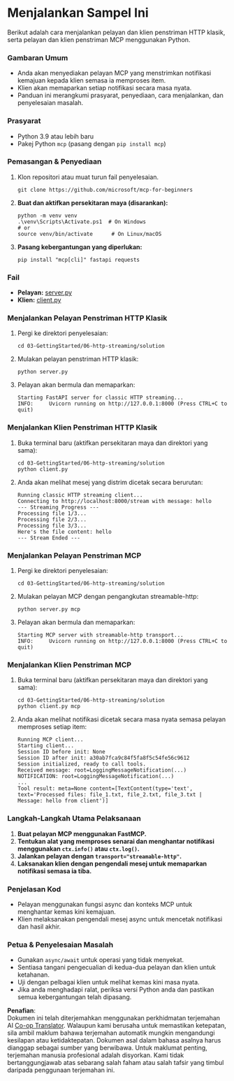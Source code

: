 <!--
CO_OP_TRANSLATOR_METADATA:
{
  "original_hash": "67ecbca6a060477ded3e13ddbeba64f7",
  "translation_date": "2025-08-18T18:03:50+00:00",
  "source_file": "03-GettingStarted/06-http-streaming/solution/python/README.md",
  "language_code": "ms"
}
-->
# Menjalankan Sampel Ini

Berikut adalah cara menjalankan pelayan dan klien penstriman HTTP klasik, serta pelayan dan klien penstriman MCP menggunakan Python.

### Gambaran Umum

- Anda akan menyediakan pelayan MCP yang menstrimkan notifikasi kemajuan kepada klien semasa ia memproses item.
- Klien akan memaparkan setiap notifikasi secara masa nyata.
- Panduan ini merangkumi prasyarat, penyediaan, cara menjalankan, dan penyelesaian masalah.

### Prasyarat

- Python 3.9 atau lebih baru
- Pakej Python `mcp` (pasang dengan `pip install mcp`)

### Pemasangan & Penyediaan

1. Klon repositori atau muat turun fail penyelesaian.

   ```pwsh
   git clone https://github.com/microsoft/mcp-for-beginners
   ```

1. **Buat dan aktifkan persekitaran maya (disarankan):**

   ```pwsh
   python -m venv venv
   .\venv\Scripts\Activate.ps1  # On Windows
   # or
   source venv/bin/activate      # On Linux/macOS
   ```

1. **Pasang kebergantungan yang diperlukan:**

   ```pwsh
   pip install "mcp[cli]" fastapi requests
   ```

### Fail

- **Pelayan:** [server.py](../../../../../../03-GettingStarted/06-http-streaming/solution/python/server.py)
- **Klien:** [client.py](../../../../../../03-GettingStarted/06-http-streaming/solution/python/client.py)

### Menjalankan Pelayan Penstriman HTTP Klasik

1. Pergi ke direktori penyelesaian:

   ```pwsh
   cd 03-GettingStarted/06-http-streaming/solution
   ```

2. Mulakan pelayan penstriman HTTP klasik:

   ```pwsh
   python server.py
   ```

3. Pelayan akan bermula dan memaparkan:

   ```
   Starting FastAPI server for classic HTTP streaming...
   INFO:     Uvicorn running on http://127.0.0.1:8000 (Press CTRL+C to quit)
   ```

### Menjalankan Klien Penstriman HTTP Klasik

1. Buka terminal baru (aktifkan persekitaran maya dan direktori yang sama):

   ```pwsh
   cd 03-GettingStarted/06-http-streaming/solution
   python client.py
   ```

2. Anda akan melihat mesej yang distrim dicetak secara berurutan:

   ```text
   Running classic HTTP streaming client...
   Connecting to http://localhost:8000/stream with message: hello
   --- Streaming Progress ---
   Processing file 1/3...
   Processing file 2/3...
   Processing file 3/3...
   Here's the file content: hello
   --- Stream Ended ---
   ```

### Menjalankan Pelayan Penstriman MCP

1. Pergi ke direktori penyelesaian:
   ```pwsh
   cd 03-GettingStarted/06-http-streaming/solution
   ```
2. Mulakan pelayan MCP dengan pengangkutan streamable-http:
   ```pwsh
   python server.py mcp
   ```
3. Pelayan akan bermula dan memaparkan:
   ```
   Starting MCP server with streamable-http transport...
   INFO:     Uvicorn running on http://127.0.0.1:8000 (Press CTRL+C to quit)
   ```

### Menjalankan Klien Penstriman MCP

1. Buka terminal baru (aktifkan persekitaran maya dan direktori yang sama):
   ```pwsh
   cd 03-GettingStarted/06-http-streaming/solution
   python client.py mcp
   ```
2. Anda akan melihat notifikasi dicetak secara masa nyata semasa pelayan memproses setiap item:
   ```
   Running MCP client...
   Starting client...
   Session ID before init: None
   Session ID after init: a30ab7fca9c84f5fa8f5c54fe56c9612
   Session initialized, ready to call tools.
   Received message: root=LoggingMessageNotification(...)
   NOTIFICATION: root=LoggingMessageNotification(...)
   ...
   Tool result: meta=None content=[TextContent(type='text', text='Processed files: file_1.txt, file_2.txt, file_3.txt | Message: hello from client')]
   ```

### Langkah-Langkah Utama Pelaksanaan

1. **Buat pelayan MCP menggunakan FastMCP.**
2. **Tentukan alat yang memproses senarai dan menghantar notifikasi menggunakan `ctx.info()` atau `ctx.log()`.**
3. **Jalankan pelayan dengan `transport="streamable-http"`.**
4. **Laksanakan klien dengan pengendali mesej untuk memaparkan notifikasi semasa ia tiba.**

### Penjelasan Kod
- Pelayan menggunakan fungsi async dan konteks MCP untuk menghantar kemas kini kemajuan.
- Klien melaksanakan pengendali mesej async untuk mencetak notifikasi dan hasil akhir.

### Petua & Penyelesaian Masalah

- Gunakan `async/await` untuk operasi yang tidak menyekat.
- Sentiasa tangani pengecualian di kedua-dua pelayan dan klien untuk ketahanan.
- Uji dengan pelbagai klien untuk melihat kemas kini masa nyata.
- Jika anda menghadapi ralat, periksa versi Python anda dan pastikan semua kebergantungan telah dipasang.

**Penafian**:  
Dokumen ini telah diterjemahkan menggunakan perkhidmatan terjemahan AI [Co-op Translator](https://github.com/Azure/co-op-translator). Walaupun kami berusaha untuk memastikan ketepatan, sila ambil maklum bahawa terjemahan automatik mungkin mengandungi kesilapan atau ketidaktepatan. Dokumen asal dalam bahasa asalnya harus dianggap sebagai sumber yang berwibawa. Untuk maklumat penting, terjemahan manusia profesional adalah disyorkan. Kami tidak bertanggungjawab atas sebarang salah faham atau salah tafsir yang timbul daripada penggunaan terjemahan ini.